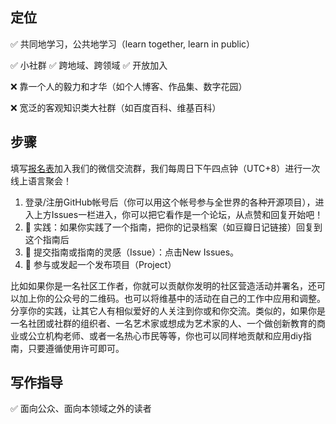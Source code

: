 ## 定位

✅ 共同地学习，公共地学习（learn together, learn in public）

✅ 小社群 ✅ 跨地域、跨领域 ✅ 开放加入 

❌ 靠一个人的毅力和才华（如个人博客、作品集、数字花园） 

❌ 宽泛的客观知识类大社群（如百度百科、维基百科）

## 步骤

填写[报名表](+++++++++)加入我们的微信交流群，我们每周日下午四点钟（UTC+8）进行一次线上语言聚会！

1. 登录/注册GitHub帐号后（你可以用这个帐号参与全世界的各种开源项目），进入上方Issues一栏进入，你可以把它看作是一个论坛，从点赞和回复开始吧！
2. 🍇 实践：如果你实践了一个指南，把你的记录档案（如豆瓣日记链接）回复到这个指南后
3. 🌿 提交指南或指南的灵感（Issue）：点击New Issues。
4. 🌸 参与或发起一个发布项目（Project）

比如如果你是一名社区工作者，你就可以贡献你发明的社区营造活动并署名，还可以加上你的公众号的二维码。也可以将维基中的活动在自己的工作中应用和调整。分享你的实践，让其它人有相似爱好的人关注到你或和你交流。类似的，如果你是一名社团或社群的组织者、一名艺术家或想成为艺术家的人、一个做创新教育的商业或公立机构老师、或者一名热心市民等等，你也可以同样地贡献和应用diy指南，只要遵循使用许可即可。

## 写作指导

✅ 面向公众、面向本领域之外的读者
